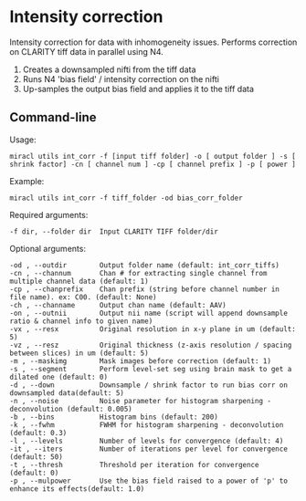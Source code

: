 # Intensity correction

Intensity correction for data with inhomogeneity issues.
Performs correction on CLARITY tiff data in parallel using N4.

1. Creates a downsampled nifti from the tiff data
2. Runs N4 'bias field' / intensity correction on the nifti
3. Up-samples the output bias field and applies it to the tiff data

## Command-line

Usage:

    miracl utils int_corr -f [input tiff folder] -o [ output folder ] -s [ shrink factor] -cn [ channel num ] -cp [ channel prefix ] -p [ power ]

Example:

    miracl utils int_corr -f tiff_folder -od bias_corr_folder

Required arguments:

    -f dir, --folder dir  Input CLARITY TIFF folder/dir

Optional arguments:

    -od , --outdir        Output folder name (default: int_corr_tiffs)
    -cn , --channum       Chan # for extracting single channel from multiple channel data (default: 1)
    -cp , --chanprefix    Chan prefix (string before channel number in file name). ex: C00. (default: None)
    -ch , --channame      Output chan name (default: AAV)
    -on , --outnii        Output nii name (script will append downsample ratio & channel info to given name)
    -vx , --resx          Original resolution in x-y plane in um (default: 5)
    -vz , --resz          Original thickness (z-axis resolution / spacing between slices) in um (default: 5)
    -m , --maskimg        Mask images before correction (default: 1)
    -s , --segment        Perform level-set seg using brain mask to get a dilated one (default: 0)
    -d , --down           Downsample / shrink factor to run bias corr on downsampled data(default: 5)
    -n , --noise          Noise parameter for histogram sharpening - deconvolution (default: 0.005)
    -b , --bins           Histogram bins (default: 200)
    -k , --fwhm           FWHM for histogram sharpening - deconvolution (default: 0.3)
    -l , --levels         Number of levels for convergence (default: 4)
    -it , --iters         Number of iterations per level for convergence (default: 50)
    -t , --thresh         Threshold per iteration for convergence (default: 0)
    -p , --mulpower       Use the bias field raised to a power of 'p' to enhance its effects(default: 1.0)


